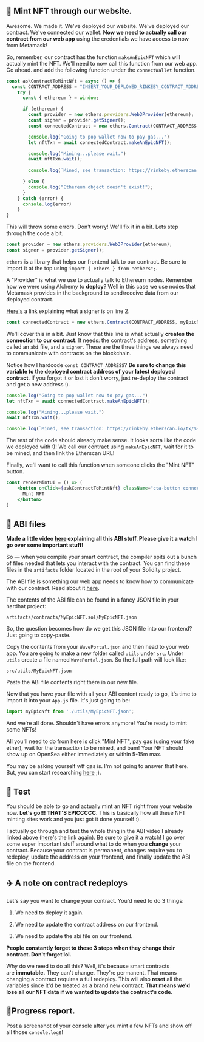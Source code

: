 💚 Mint NFT through our website.
----------------

Awesome. We made it. We've deployed our website. We've deployed our contract. We've connected our wallet. **Now we need to actually call our contract from our web app** using the credentials we have access to now from Metamask!

So, remember, our contract has the function `makeAnEpicNFT` which will actually mint the NFT. We'll need to now call this function from our web app. Go ahead. and add the following function under the `connectWallet` function.

```javascript
const askContractToMintNft = async () => {
  const CONTRACT_ADDRESS = "INSERT_YOUR_DEPLOYED_RINKEBY_CONTRACT_ADDRESS";
    try {
      const { ethereum } = window;

      if (ethereum) {
        const provider = new ethers.providers.Web3Provider(ethereum);
        const signer = provider.getSigner();
        const connectedContract = new ethers.Contract(CONTRACT_ADDRESS, myEpicNft.abi, signer);

        console.log("Going to pop wallet now to pay gas...")
        let nftTxn = await connectedContract.makeAnEpicNFT();

        console.log("Mining...please wait.")
        await nftTxn.wait();
        
        console.log(`Mined, see transaction: https://rinkeby.etherscan.io/tx/${nftTxn.hash}`);

      } else {
        console.log("Ethereum object doesn't exist!");
      }
    } catch (error) {
      console.log(error)
    }
}
```

This will throw some errors. Don't worry! We'll fix it in a bit. Lets step through the code a bit.

```jsx
const provider = new ethers.providers.Web3Provider(ethereum);
const signer = provider.getSigner();
```

`ethers` is a library that helps our frontend talk to our contract. Be sure to import it at the top using `import { ethers } from "ethers";`.

A "Provider" is what we use to actually talk to Ethereum nodes. Remember how we were using Alchemy to **deploy**? Well in this case we use nodes that Metamask provides in the background to send/receive data from our deployed contract.

[Here's](https://docs.ethers.io/v5/api/signer/#signers) a link explaining what a signer is on line 2.

```jsx
const connectedContract = new ethers.Contract(CONTRACT_ADDRESS, myEpicNft.abi, signer);
```

We'll cover this in a bit. Just know that this line is what actually **creates the connection to our contract**. It needs: the contract's address, something called an `abi` file, and a `signer`. These are the three things we always need to communicate with contracts on the blockchain.

Notice how I hardcode `const CONTRACT_ADDRESS`? **Be sure to change this variable to the deployed contract address of your latest deployed contract**. If you forgot it or lost it don't worry, just re-deploy the contract and get a new address :).

```jsx
console.log("Going to pop wallet now to pay gas...")
let nftTxn = await connectedContract.makeAnEpicNFT();

console.log("Mining...please wait.")
await nftTxn.wait();

console.log(`Mined, see transaction: https://rinkeby.etherscan.io/tx/${nftTxn.hash}`);
```

The rest of the code should already make sense. It looks sorta like the code we deployed with :)! We call our contract using `makeAnEpicNFT`, wait for it to be mined, and then link the Etherscan URL!

Finally, we'll want to call this function when someone clicks the "Mint NFT" button.

```jsx
const renderMintUI = () => (
    <button onClick={askContractToMintNft} className="cta-button connect-wallet-button">
      Mint NFT
    </button>
)
```


📂 ABI files
----------------

**Made a little video [here](https://www.loom.com/share/2d493d687e5e4172ba9d47eeede64a37) explaining all this ABI stuff. Please give it a watch I go over some important stuff!**

So — when you compile your smart contract, the compiler spits out a bunch of files needed that lets you interact with the contract. You can find these files in the `artifacts` folder located in the root of your Solidity project.

The ABI file is something our web app needs to know how to communicate with our contract. Read about it [here](https://docs.soliditylang.org/en/v0.5.3/abi-spec.html).

The contents of the ABI file can be found in a fancy JSON file in your hardhat project:

`artifacts/contracts/MyEpicNFT.sol/MyEpicNFT.json`

So, the question becomes how do we get this JSON file into our frontend? Just going to copy-paste.

Copy the contents from your `WavePortal.json` and then head to your web app. You are going to make a new folder called `utils` under `src`. Under `utils` create a file named `WavePortal.json`. So the full path will look like:

`src/utils/MyEpicNFT.json`

Paste the ABI file contents right there in our new file.

Now that you have your file with all your ABI content ready to go, it's time to import it into your `App.js` file. It's just going to be:

```jsx
import myEpicNft from './utils/MyEpicNFT.json';
```

And we're all done. Shouldn't have errors anymore! You're ready to mint some NFTs!

All you'll need to do from here is click "Mint NFT", pay gas (using your fake ether), wait for the transaction to be mined, and bam! Your NFT should show up on OpenSea either immediately or within 5-15m max.

You may be asking yourself wtf gas is. I'm not going to answer that here. But, you can start researching [here](https://ethereum.org/en/developers/docs/gas/) ;).

🤩 Test
----------------

You should be able to go and actually mint an NFT right from your website now. **Let's go!!! THAT'S EPICCCCC.** This is basically how all these NFT minting sites work and you just got it done yourself :).

I actually go through and test the whole thing in the ABI video I already linked above ([here's](https://www.loom.com/share/2d493d687e5e4172ba9d47eeede64a37) the link again). Be sure to give it a watch! I go over some super important stuff around what to do when you **change** your contract. Because your contract is permanent, changes require you to redeploy, update the address on your frontend, and finally update the ABI file on the frontend.

✈️ A note on contract redeploys
----------------

Let's say you want to change your contract. You'd need to do 3 things:

1. We need to deploy it again.

2. We need to update the contract address on our frontend.

3. We need to update the abi file on our frontend.

**People constantly forget to these 3 steps when they change their contract. Don't forget lol.**

Why do we need to do all this? Well, it's because smart contracts are **immutable.** They can't change. They're permanent. That means changing a contract requires a full redeploy. This will also **reset** all the variables since it'd be treated as a brand new contract. **That means we'd lose all our NFT data if we wanted to update the contract's code.**

🚨Progress report.
------------------------
Post a screenshot of your console after you mint a few NFTs and show off all those `console.log`s!